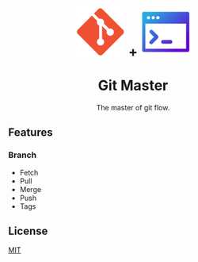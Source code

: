 <div align="center">
 <h1>
<br/>
  <img src="./../assets/git-icon.png" alt="Git" width="100">
  <span>+</span>
  <img src="./../assets/terminal-icon.png" alt="Shell" width="100">
<br/>
<br/>
Git Master
</h1>
<p>The master of git flow.</p>
</div>

## Features

### Branch

- Fetch
- Pull
- Merge
- Push
- Tags

## License

[MIT](LICENSE)
